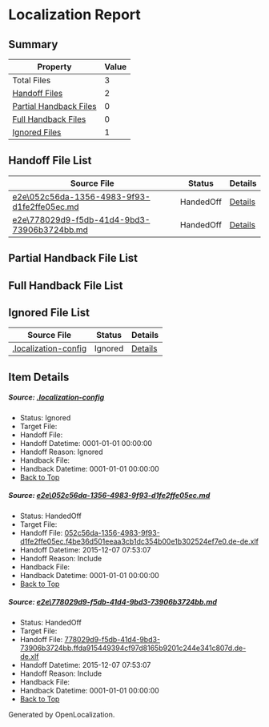 # <a name='report-top'></a> Localization Report

## Summary
 Property | Value 
 -------- | ----- 
 Total Files | 3
[ Handoff Files ](#handoff-list)| 2
[ Partial Handback Files ](#partial-handback-list)| 0
[ Full Handback Files ](#full-handback-list)| 0
[ Ignored Files ](#ignored-list)| 1

## <a name='handoff-list'></a> Handoff File List
 Source File | Status | Details 
 ----------- | ------ | ------- 
 [e2e\052c56da-1356-4983-9f93-d1fe2ffe05ec.md](https://github.com/OpenLocalizationTest/oltest/blob/403acc2d1271940dea7b892760d66dda7ed220fd/e2e/052c56da-1356-4983-9f93-d1fe2ffe05ec.md) | HandedOff | [Details](#d919cd42b2fe18a365a3c217d8ce6f5f7b92edb71)
 [e2e\778029d9-f5db-41d4-9bd3-73906b3724bb.md](https://github.com/OpenLocalizationTest/oltest/blob/403acc2d1271940dea7b892760d66dda7ed220fd/e2e/778029d9-f5db-41d4-9bd3-73906b3724bb.md) | HandedOff | [Details](#2b018b8ebe3988b23be6419a58b9b8a7160fd04f2)

## <a name='partial-handback-list'></a> Partial Handback File List

## <a name='handback-list'></a> Full Handback File List

## <a name='ignored-list'></a> Ignored File List
 Source File | Status | Details 
 ----------- | ------ | ------- 
 [.localization-config](https://github.com/OpenLocalizationTest/oltest/blob/403acc2d1271940dea7b892760d66dda7ed220fd/.localization-config) | Ignored | [Details](#048a0e657b81f2e30d1cbef1ba533f0de3ca11c40)

## Item Details
##### <a name='048a0e657b81f2e30d1cbef1ba533f0de3ca11c40'></a> Source: [.localization-config](https://github.com/OpenLocalizationTest/oltest/blob/403acc2d1271940dea7b892760d66dda7ed220fd/.localization-config)
* Status: Ignored
* Target File: 
* Handoff File: 
* Handoff Datetime: 0001-01-01 00:00:00
* Handoff Reason: Ignored
* Handback File: 
* Handback Datetime: 0001-01-01 00:00:00
* [Back to Top](#report-top)

##### <a name='d919cd42b2fe18a365a3c217d8ce6f5f7b92edb71'></a> Source: [e2e\052c56da-1356-4983-9f93-d1fe2ffe05ec.md](https://github.com/OpenLocalizationTest/oltest/blob/403acc2d1271940dea7b892760d66dda7ed220fd/e2e/052c56da-1356-4983-9f93-d1fe2ffe05ec.md)
* Status: HandedOff
* Target File: 
* Handoff File: [052c56da-1356-4983-9f93-d1fe2ffe05ec.f4be36d501eeaa3cb1dc354b00e1b302524ef7e0.de-de.xlf](https://github.com/OpenLocalizationTestOrg/olhandoff/blob/34346a79a20436adccac6508fe0a20976d1b03eb/ol-handoff/OpenLocalizationTestOrg/oltest.de-de/yanz/052c56da-1356-4983-9f93-d1fe2ffe05ec.f4be36d501eeaa3cb1dc354b00e1b302524ef7e0.de-de.xlf)
* Handoff Datetime: 2015-12-07 07:53:07
* Handoff Reason: Include
* Handback File: 
* Handback Datetime: 0001-01-01 00:00:00
* [Back to Top](#report-top)

##### <a name='2b018b8ebe3988b23be6419a58b9b8a7160fd04f2'></a> Source: [e2e\778029d9-f5db-41d4-9bd3-73906b3724bb.md](https://github.com/OpenLocalizationTest/oltest/blob/403acc2d1271940dea7b892760d66dda7ed220fd/e2e/778029d9-f5db-41d4-9bd3-73906b3724bb.md)
* Status: HandedOff
* Target File: 
* Handoff File: [778029d9-f5db-41d4-9bd3-73906b3724bb.ffda915449394cf97d8165b9201c244e341c807d.de-de.xlf](https://github.com/OpenLocalizationTestOrg/olhandoff/blob/34346a79a20436adccac6508fe0a20976d1b03eb/ol-handoff/OpenLocalizationTestOrg/oltest.de-de/yanz/778029d9-f5db-41d4-9bd3-73906b3724bb.ffda915449394cf97d8165b9201c244e341c807d.de-de.xlf)
* Handoff Datetime: 2015-12-07 07:53:07
* Handoff Reason: Include
* Handback File: 
* Handback Datetime: 0001-01-01 00:00:00
* [Back to Top](#report-top)


Generated by OpenLocalization.
